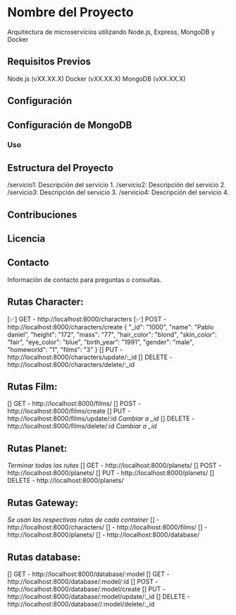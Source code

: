# Nombre del Proyecto

Arquitectura de microservicios utilizando Node.js, Express, MongoDB y Docker

## Requisitos Previos

Node.js (vXX.XX.X)
Docker (vXX.XX.X)
MongoDB (vXX.XX.X)

## Configuración

## Configuración de MongoDB

### Uso

## Estructura del Proyecto

/servicio1: Descripción del servicio 1.
/servicio2: Descripción del servicio 2.
/servicio3: Descripción del servicio 3.
/servicio4: Descripción del servicio 4.

## Contribuciones

## Licencia

## Contacto

Información de contacto para preguntas o consultas.

## Rutas Character:

[✅] GET - http://localhost:8000/characters
[✅] POST - http://localhost:8000/characters/create
{
"\_id": "1000",
"name": "Pablo daniel",
"height": "172",
"mass": "77",
"hair_color": "blond",
"skin_color": "fair",
"eye_color": "blue",
"birth_year": "1991",
"gender": "male",
"homeworld": "1",
"films": "3"
}
[] PUT - http://localhost:8000/characters/update/:\_id
[] DELETE - http://localhost:8000/characters/delete/:\_id

## Rutas Film:

[] GET - http://localhost:8000/films/
[] POST - http://localhost:8000/films/create
[] PUT - http://localhost:8000/films/update/:id _Cambiar a \_id_
[] DELETE - http://localhost:8000/films/delete/:id _Cambiar a \_id_

## Rutas Planet:

_Terminar todas las rutas_
[] GET - http://localhost:8000/planets/
[] POST - http://localhost:8000/planets/
[] PUT - http://localhost:8000/planets/
[] DELETE - http://localhost:8000/planets/

## Rutas Gateway:

_Se usan las respectivas rutas de cada container_
[] - http://localhost:8000/characters/
[] - http://localhost:8000/films/
[] - http://localhost:8000/planets/
[] - http://localhost:8000/database/

## Rutas database:

[] GET - http://localhost:8000/database/:model
[] GET - http://localhost:8000/database/:model/:id
[] POST - http://localhost:8000/database/:model/create
[] PUT - http://localhost:8000/database/:model/update/:\_id
[] DELETE - http://localhost:8000/database//:model/delete/:\_id
